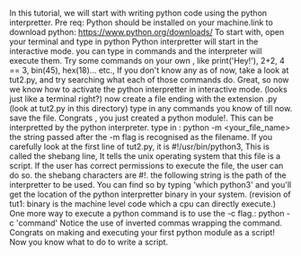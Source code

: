 In this tutorial, we will start with writing python code using the python interpretter.
Pre req: Python should be installed on your machine.link to download python:  https://www.python.org/downloads/
To start with, open your terminal and type in python
Python interpretter will start in the interactive mode. you can type in commands and the interpreter will execute them.
Try some commands on your own , like print('Hey!'), 2+2, 4 == 3, bin(45), hex(18)... etc., If you don't know any as of now, take a look at tut2.py, and try searching what each of those commands do.
Great, so now we know how to activate the python interpretter in interactive mode. (looks just like a terminal right?)
now create a file ending with the extension .py (look at tut2.py in this directory)
type in any commands you know of till now.
save the file. Congrats , you just created a python module!. This can be interpretted by the python interpreter.
type in :
python -m <your_file_name>
the string passed after the -m flag is recognised as the filename.
If you carefully look at the first line of tut2.py, it is #!/usr/bin/python3, This is called the shebang line, It tells the unix operating system that this file is a script. If the user has correct permissions to execute the file, the user can do so. the shebang characters are #!. the following string is the path of the interpretter to be used. You can find so by typing 'which python3' and you'll get the location of the python interpretter binary in your system. (revision of tut1: binary is the machine level code which a cpu can directly execute.)
One more way to execute a python command is to use the -c flag.:
python -c 'command'
Notice the use of inverted commas wrapping the command. 
Congrats on making and executing your first python module as a script!
Now you know what to do to write a script.
